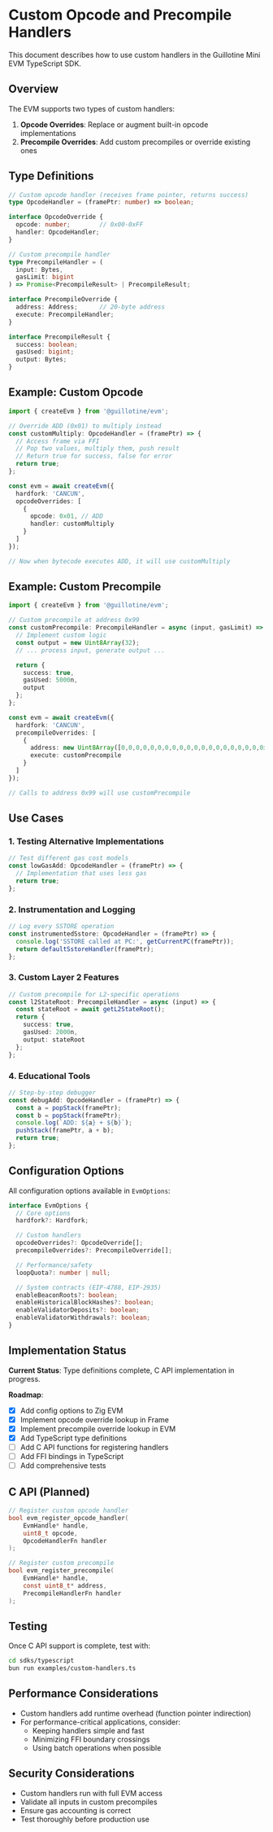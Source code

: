 # Custom Opcode and Precompile Handlers

This document describes how to use custom handlers in the Guillotine Mini EVM TypeScript SDK.

## Overview

The EVM supports two types of custom handlers:

1. **Opcode Overrides**: Replace or augment built-in opcode implementations
2. **Precompile Overrides**: Add custom precompiles or override existing ones

## Type Definitions

```typescript
// Custom opcode handler (receives frame pointer, returns success)
type OpcodeHandler = (framePtr: number) => boolean;

interface OpcodeOverride {
  opcode: number;        // 0x00-0xFF
  handler: OpcodeHandler;
}

// Custom precompile handler
type PrecompileHandler = (
  input: Bytes,
  gasLimit: bigint
) => Promise<PrecompileResult> | PrecompileResult;

interface PrecompileOverride {
  address: Address;      // 20-byte address
  execute: PrecompileHandler;
}

interface PrecompileResult {
  success: boolean;
  gasUsed: bigint;
  output: Bytes;
}
```

## Example: Custom Opcode

```typescript
import { createEvm } from '@guillotine/evm';

// Override ADD (0x01) to multiply instead
const customMultiply: OpcodeHandler = (framePtr) => {
  // Access frame via FFI
  // Pop two values, multiply them, push result
  // Return true for success, false for error
  return true;
};

const evm = await createEvm({
  hardfork: 'CANCUN',
  opcodeOverrides: [
    {
      opcode: 0x01, // ADD
      handler: customMultiply
    }
  ]
});

// Now when bytecode executes ADD, it will use customMultiply
```

## Example: Custom Precompile

```typescript
import { createEvm } from '@guillotine/evm';

// Custom precompile at address 0x99
const customPrecompile: PrecompileHandler = async (input, gasLimit) => {
  // Implement custom logic
  const output = new Uint8Array(32);
  // ... process input, generate output ...

  return {
    success: true,
    gasUsed: 5000n,
    output
  };
};

const evm = await createEvm({
  hardfork: 'CANCUN',
  precompileOverrides: [
    {
      address: new Uint8Array([0,0,0,0,0,0,0,0,0,0,0,0,0,0,0,0,0,0,0,0x99]),
      execute: customPrecompile
    }
  ]
});

// Calls to address 0x99 will use customPrecompile
```

## Use Cases

### 1. Testing Alternative Implementations

```typescript
// Test different gas cost models
const lowGasAdd: OpcodeHandler = (framePtr) => {
  // Implementation that uses less gas
  return true;
};
```

### 2. Instrumentation and Logging

```typescript
// Log every SSTORE operation
const instrumentedSstore: OpcodeHandler = (framePtr) => {
  console.log('SSTORE called at PC:', getCurrentPC(framePtr));
  return defaultSstoreHandler(framePtr);
};
```

### 3. Custom Layer 2 Features

```typescript
// Custom precompile for L2-specific operations
const l2StateRoot: PrecompileHandler = async (input) => {
  const stateRoot = await getL2StateRoot();
  return {
    success: true,
    gasUsed: 2000n,
    output: stateRoot
  };
};
```

### 4. Educational Tools

```typescript
// Step-by-step debugger
const debugAdd: OpcodeHandler = (framePtr) => {
  const a = popStack(framePtr);
  const b = popStack(framePtr);
  console.log(`ADD: ${a} + ${b}`);
  pushStack(framePtr, a + b);
  return true;
};
```

## Configuration Options

All configuration options available in `EvmOptions`:

```typescript
interface EvmOptions {
  // Core options
  hardfork?: Hardfork;

  // Custom handlers
  opcodeOverrides?: OpcodeOverride[];
  precompileOverrides?: PrecompileOverride[];

  // Performance/safety
  loopQuota?: number | null;

  // System contracts (EIP-4788, EIP-2935)
  enableBeaconRoots?: boolean;
  enableHistoricalBlockHashes?: boolean;
  enableValidatorDeposits?: boolean;
  enableValidatorWithdrawals?: boolean;
}
```

## Implementation Status

**Current Status**: Type definitions complete, C API implementation in progress.

**Roadmap**:
- [x] Add config options to Zig EVM
- [x] Implement opcode override lookup in Frame
- [x] Implement precompile override lookup in EVM
- [x] Add TypeScript type definitions
- [ ] Add C API functions for registering handlers
- [ ] Add FFI bindings in TypeScript
- [ ] Add comprehensive tests

## C API (Planned)

```c
// Register custom opcode handler
bool evm_register_opcode_handler(
    EvmHandle* handle,
    uint8_t opcode,
    OpcodeHandlerFn handler
);

// Register custom precompile
bool evm_register_precompile(
    EvmHandle* handle,
    const uint8_t* address,
    PrecompileHandlerFn handler
);
```

## Testing

Once C API support is complete, test with:

```bash
cd sdks/typescript
bun run examples/custom-handlers.ts
```

## Performance Considerations

- Custom handlers add runtime overhead (function pointer indirection)
- For performance-critical applications, consider:
  - Keeping handlers simple and fast
  - Minimizing FFI boundary crossings
  - Using batch operations when possible

## Security Considerations

- Custom handlers run with full EVM access
- Validate all inputs in custom precompiles
- Ensure gas accounting is correct
- Test thoroughly before production use
